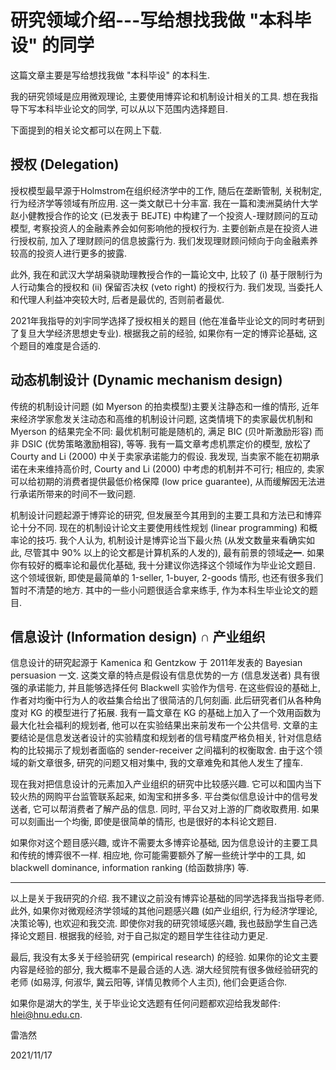 # 研究领域介绍---写给想找我做 "本科毕设" 的同学

这篇文章主要是写给想找我做 "本科毕设" 的本科生.

我的研究领域是应用微观理论, 主要使用博弈论和机制设计相关的工具.
想在我指导下写本科毕业论文的同学, 可以从以下范围内选择题目. 

下面提到的相关论文都可以在网上下载.

## 授权 (Delegation)

授权模型最早源于Holmstrom在组织经济学中的工作, 随后在垄断管制, 关税制定, 行为经济学等领域有所应用. 这一类文献已十分丰富. 我在一篇和澳洲莫纳什大学赵小健教授合作的论文 (已发表于 BEJTE) 中构建了一个投资人-理财顾问的互动模型, 考察投资人的金融素养会如何影响他的授权行为. 主要创新点是在投资人进行授权前, 加入了理财顾问的信息披露行为. 我们发现理财顾问倾向于向金融素养较高的投资人进行更多的披露.   

此外, 我在和武汉大学胡枭骁助理教授合作的一篇论文中, 比较了 (i) 基于限制行为人行动集合的授权和 (ii) 保留否决权 (veto right) 的授权行为. 我们发现, 当委托人和代理人利益冲突较大时, 后者是最优的, 否则前者最优.

2021年我指导的刘宇同学选择了授权相关的题目 (他在准备毕业论文的同时考研到了复旦大学经济思想史专业). 根据我之前的经验, 如果你有一定的博弈论基础, 这个题目的难度是合适的.


## 动态机制设计 (Dynamic mechanism design)

传统的机制设计问题 (如 Myerson 的拍卖模型)主要关注静态和一维的情形, 近年来经济学家愈发关注动态和高维的机制设计问题, 这类情境下的卖家最优机制和 Myerson 的结果完全不同: 最优机制可能是随机的, 满足 BIC (贝叶斯激励形容) 而非 DSIC (优势策略激励相容), 等等. 我有一篇文章考虑机票定价的模型, 放松了 Courty and Li (2000) 中关于卖家承诺能力的假设. 我发现, 当卖家不能在初期承诺在未来维持高价时, Courty and Li (2000) 中考虑的机制并不可行; 相应的, 卖家可以给初期的消费者提供最低价格保障 (low price guarantee), 从而缓解因无法进行承诺所带来的时间不一致问题.

机制设计问题起源于博弈论的研究, 但发展至今其用到的主要工具和方法已和博弈论十分不同. 现在的机制设计论文主要使用线性规划 (linear programming) 和概率论的技巧. 我个人认为, 机制设计是博弈论当下最火热 (从发文数量来看确实如此, 尽管其中 90% 以上的论文都是计算机系的人发的), 最有前景的领域~~之一~~. 如果你有较好的概率论和最优化基础, 我十分建议你选择这个领域作为毕业论文题目. 这个领域很新, 即使是最简单的 1-seller, 1-buyer, 2-goods 情形, 也还有很多我们暂时不清楚的地方. 其中的一些小问题很适合拿来练手, 作为本科生毕业论文的题目.

## 信息设计 (Information design) ∩ 产业组织

信息设计的研究起源于 Kamenica 和 Gentzkow 于 2011年发表的 Bayesian persuasion 一文. 这类文章的特点是假设有信息优势的一方 (信息发送者) 具有很强的承诺能力, 并且能够选择任何 Blackwell 实验作为信号. 在这些假设的基础上, 作者对均衡中行为人的收益集合给出了很简洁的几何刻画. 此后研究者们从各种角度对 KG 的模型进行了拓展. 我有一篇文章在 KG 的基础上加入了一个效用函数为最大化社会福利的规划者, 他可以在实验结果出来前发布一个公共信号. 文章的主要结论是信息发送者设计的实验精度和规划者的信号精度严格负相关, 针对信息结构的比较揭示了规划者面临的 sender-receiver 之间福利的权衡取舍. 由于这个领域的新文章很多, 研究的问题又相对集中, 我的文章难免和其他人发生了撞车.   

现在我对把信息设计的元素加入产业组织的研究中比较感兴趣. 它可以和国内当下较火热的网购平台监管联系起来, 如淘宝和拼多多. 平台类似信息设计中的信号发送者, 它可以帮消费者了解产品的信息. 同时, 平台又对上游的厂商收取费用. 如果可以刻画出一个均衡, 即使是很简单的情形, 也是很好的本科论文题目. 

如果你对这个题目感兴趣, 或许不需要太多博弈论基础, 因为信息设计的主要工具和传统的博弈很不一样. 相应地, 你可能需要额外了解一些统计学中的工具, 如  blackwell dominance, information ranking (给函数排序) 等.          

---

以上是关于我研究的介绍. 我不建议之前没有博弈论基础的同学选择我当指导老师. 此外, 如果你对微观经济学领域的其他问题感兴趣 (如产业组织, 行为经济学理论, 决策论等), 也欢迎和我交流. 即使你对我的研究领域感兴趣, 我也鼓励学生自己选择论文题目. 根据我的经验, 对于自己拟定的题目学生往往动力更足.

最后, 我没有太多关于经验研究 (empirical research) 的经验. 如果你的论文主要内容是经验的部分, 我大概率不是最合适的人选.
湖大经贸院有很多做经验研究的老师 (如易淳, 何淑华, 冀云阳等, 详情见教师个人主页), 他们会更适合你.   

如果你是湖大的学生, 关于毕业论文选题有任何问题都欢迎给我发邮件: hlei@hnu.edu.cn. 

雷浩然

2021/11/17
